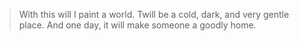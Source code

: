 > With this will I paint a world. Twill be a cold, dark, and very gentle place. And one day, it will make someone a goodly home.

